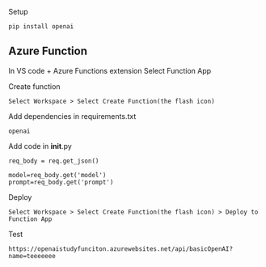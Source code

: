 

Setup
```
pip install openai
```


## Azure Function
In VS code + Azure Functions extension
Select Function App

Create function
```
Select Workspace > Select Create Function(the flash icon)
```

Add dependencies in requirements.txt
```
openai
```

Add code in __init__.py
```
req_body = req.get_json()

model=req_body.get('model')
prompt=req_body.get('prompt')

```

Deploy
```
Select Workspace > Select Create Function(the flash icon) > Deploy to Function App
```

Test
```
https://openaistudyfunciton.azurewebsites.net/api/basicOpenAI?name=teeeeeee
```
